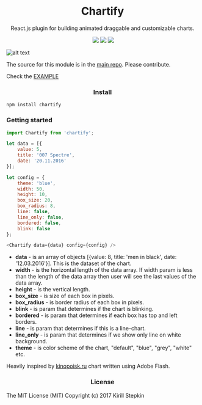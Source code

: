 <h1 align='center'>Chartify</h1>

<p align='center'>React.js plugin for building animated draggable and customizable charts.</p>

<p align='center'>
	<a href='https://www.npmjs.com/package/chartify'><img src="https://img.shields.io/npm/v/chartify.svg?style=flat-square" alt=""></a>
	<a href='https://www.npmjs.com/package/chartify'><img src='https://img.shields.io/npm/dm/chartify.svg?style=flat-square' /></a>
	<a href='https://www.npmjs.com/package/chartify'><img src='https://img.shields.io/npm/dt/chartify.svg?style=flat-square' /></a>
	<a href='https://github.com/kiqs/chartify'><img src='https://img.shields.io/travis/kiqs/chartify/master.svg?style=flat-square' /></a>
</p>

![alt text](https://raw.githubusercontent.com/kiqs/chartify/master/img/newprev.gif)

The source for this module is in the [main repo](https://github.com/kiqs/chartify). Please contribute.

Check the [EXAMPLE](https://kiqs.github.io/chartify/example/)

<h3 align='center'>Install</h3>

```
npm install chartify
```

### Getting started

```javascript
import Chartify from 'chartify';

let data = [{
	value: 5,
	title: '007 Spectre',
	date: '20.11.2016'
}];

let config = {
	theme: 'blue',
	width: 50,				      
	height: 10,
	box_size: 20,
	box_radius: 8,
	line: false,
	line_only: false,
	bordered: false,
	blink: false
};

<Chartify data={data} config={config} />
```

* **data** - is an array of objects [{value: 8, title: 'men in black', date: '12.03.2016'}]. This is the dataset of the chart.
* **width** - is the horizontal length of the data array. If width param is less than the length of the data array then user will see the last values of the data array.
* **height** - is the vertical length.
* **box_size** - is size of each box in pixels.
* **box_radius** - is border radius of each box in pixels.
* **blink** - is param that determines if the chart is blinking.
* **bordered** - is param that determines if each box has top and left borders.
* **line** - is param that determines if this is a line-chart.
* **line_only** - is param that determines if we show only line on white background.
* **theme** - is color scheme of the chart, "default", "blue", "grey", "white" etc.

Heavily inspired by [kinopoisk.ru](https://www.kinopoisk.ru/) chart written using Adobe Flash.

<h3 align='center'>License</h3>

The MIT License (MIT) Copyright (c) 2017 Kirill Stepkin
